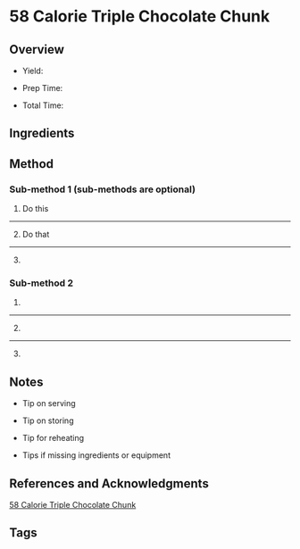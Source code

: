 # 58 Calorie Triple Chocolate Chunk

## Overview

- Yield:

- Prep Time:

- Total Time:

## Ingredients



## Method

### Sub-method 1 (sub-methods are optional)

1. Do this
---
2. Do that
---
3.

### Sub-method 2

1.
---
2.
---
3.

## Notes

- Tip on serving

- Tip on storing

- Tip for reheating

- Tips if missing ingredients or equipment

## References and Acknowledgments

[58 Calorie Triple Chocolate Chunk](http://powerforceapparel.blogspot.com/2012/03/58-calorie-triple-chocolate-chunk.html)

## Tags


